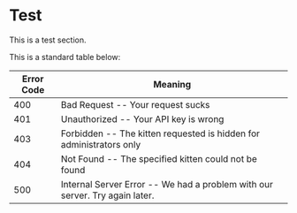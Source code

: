 # Test

<aside class="notice">This is a test section.</aside>

This is a standard table below:


Error Code | Meaning
---------- | -------
400 | Bad Request -- Your request sucks
401 | Unauthorized -- Your API key is wrong
403 | Forbidden -- The kitten requested is hidden for administrators only
404 | Not Found -- The specified kitten could not be found
500 | Internal Server Error -- We had a problem with our server. Try again later.
